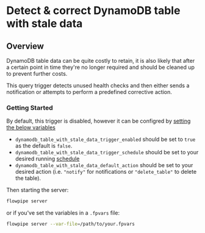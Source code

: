 # Detect & correct DynamoDB table with stale data

## Overview

DynamoDB table data can be quite costly to retain, it is also likely that after a certain point in time they're no longer required and should be cleaned up to prevent further costs.

This query trigger detects unused health checks and then either sends a notification or attempts to perform a predefined corrective action.

### Getting Started

By default, this trigger is disabled, however it can be configred by [setting the below variables](https://flowpipe.io/docs/build/mod-variables#passing-input-variables)
- `dynamodb_table_with_stale_data_trigger_enabled` should be set to `true` as the default is `false`.
- `dynamodb_table_with_stale_data_trigger_schedule` should be set to your desired running [schedule](https://flowpipe.io/docs/flowpipe-hcl/trigger/schedule#more-examples)
- `dynamodb_table_with_stale_data_default_action` should be set to your desired action (i.e. `"notify"` for notifications or `"delete_table"` to delete the table).

Then starting the server:
```sh
flowpipe server
```

or if you've set the variables in a `.fpvars` file:
```sh
flowpipe server --var-file=/path/to/your.fpvars
```